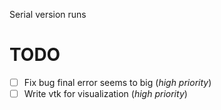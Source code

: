 Serial version runs

TODO
====

- [ ] Fix bug final error seems to big (_high priority_)
- [ ] Write vtk for visualization (_high priority_)
